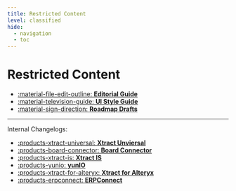 ```yaml
---
title: Restricted Content
level: classified
hide:
  - navigation
  - toc
---
```


# Restricted Content

<!---
::cards:: cols=3

- title: Editorial Guide
  icon: ./assets/images/xtract-universal.svg
  url: ../editorial-guidelines/
  
- title: UI Style Guide
  icon: ../assets/images/sales-distribution.svg
  url: ../ui-style-guide/
  
- title: Roadmap Drafts
  icon: ./assets/images/xtract-for-alteryx.svg
  url: https://helpcenter.theobald-software.com/xtract-for-alteryx

- title: Internal Changelog
  icon: ./assets/images/board-connector.svg
  url: https://helpcenter.theobald-software.com/board-connector

::/cards::
-->

<div class="grid cards" markdown>

- [:material-file-edit-outline: __Editorial Guide__](editorial-guidelines/index.md)
- [:material-television-guide: __UI Style Guide__](ui-style-guide/index.md)
- [:material-sign-direction: __Roadmap Drafts__](roadmap/index.md)

</div>

---

Internal Changelogs:

- [:products-xtract-universal: __Xtract Unviersal__](changelog/changelog-xu.md)
- [:products-board-connector: __Board Connector__](changelog/changelog-bc.md)
- [:products-xtract-is: __Xtract IS__](changelog/changelog-xis.md)
- [:products-yunio: __yunIO__](changelog/changelog-yunio.md)
- [:products-xtract-for-alteryx: __Xtract for Alteryx__](changelog/changelog-xfa.md)
- [:products-erpconnect: __ERPConnect__](changelog/changelog-erpconnect.md)


<!---
<div class="grid cards" markdown>

- [:products-xtract-universal: __Xtract Unviersal__](changelog/changelog-xu.md)

</div>
<div class="grid cards" markdown>

- [:products-board-connector: __Board Connector__](changelog/changelog-bc.md)

</div>
<div class="grid cards" markdown>

- [:products-xtract-is: __Xtract IS__](changelog/changelog-xis.md)

</div>
<div class="grid cards" markdown>

- [:products-yunio: __yunIO__](changelog/changelog-yunio.md)

</div>
<div class="grid cards" markdown>

- [:products-xtract-for-alteryx: __Xtract for Alteryx__](changelog/changelog-xfa.md)

</div>
<div class="grid cards" markdown>

- [:products-erpconnect: __ERPConnect__](changelog/changelog-erpconnect.md)

</div>
-->